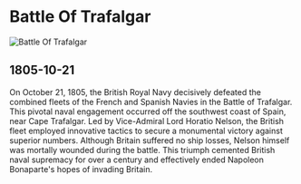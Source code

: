 # Battle Of Trafalgar

![Battle Of Trafalgar](https://upload.wikimedia.org/wikipedia/commons/8/88/The_Battle_of_Trafalgar_by_William_Clarkson_Stanfield.jpg)

## 1805-10-21

On October 21, 1805, the British Royal Navy decisively defeated the combined fleets of the French and Spanish Navies in the Battle of Trafalgar. This pivotal naval engagement occurred off the southwest coast of Spain, near Cape Trafalgar. Led by Vice-Admiral Lord Horatio Nelson, the British fleet employed innovative tactics to secure a monumental victory against superior numbers. Although Britain suffered no ship losses, Nelson himself was mortally wounded during the battle. This triumph cemented British naval supremacy for over a century and effectively ended Napoleon Bonaparte's hopes of invading Britain.
